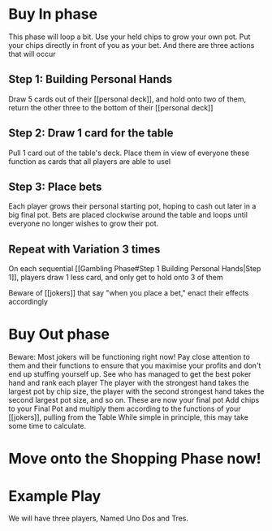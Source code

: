 # Buy In phase
This phase will loop a bit. Use your held chips to grow your own pot. Put your chips directly in front of you as your bet. And there are three actions that will occur
## Step 1: Building Personal Hands
Draw 5 cards out of their [[personal deck]], and hold onto two of them, return the other three to the bottom of their [[personal deck]]
## Step 2: Draw 1 card for the table
Pull 1 card out of the table's deck. Place them in view of everyone these function as cards that all players are able to usel
## Step 3: Place bets
Each player grows their personal starting pot, hoping to cash out later in a big final pot. Bets are placed clockwise around the table and loops until everyone no longer wishes to grow their pot.
## Repeat with Variation 3 times
On each sequential [[Gambling Phase#Step 1 Building Personal Hands|Step 1]], players draw 1 less card, and only get to hold onto 3 of them

Beware of [[jokers]] that say "when you place a bet," enact their effects accordingly
# Buy Out phase
Beware: Most jokers will be functioning right now! Pay close attention to them and their functions to ensure that you maximise your profits and don't end up stuffing yourself up.
See who has managed to get the best poker hand and rank each player
The player with the strongest hand takes the largest pot by chip size, the player with the second strongest hand takes the second largest pot size, and so on. These are now your final pot
Add chips to your Final Pot and multiply them according to the functions of your [[jokers]], pulling from the Table
While simple in principle, this may take some time to calculate.
# Move onto the Shopping Phase now!
# Example Play
We will have three players, Named Uno Dos and Tres.
